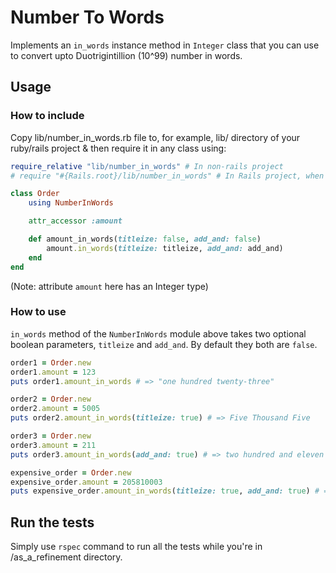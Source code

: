 # Number To Words
Implements an `in_words` instance method in `Integer` class that you can use to convert upto Duotrigintillion (10^99) number in words.

## Usage

### How to include

Copy lib/number_in_words.rb file to, for example, lib/ directory of your ruby/rails project & then require it in any class using:

```ruby
require_relative "lib/number_in_words" # In non-rails project
# require "#{Rails.root}/lib/number_in_words" # In Rails project, when lib folder is not autoloaded

class Order
    using NumberInWords

    attr_accessor :amount

    def amount_in_words(titleize: false, add_and: false)
        amount.in_words(titleize: titleize, add_and: add_and)
    end
end
```

(Note: attribute `amount` here has an Integer type)

### How to use

`in_words` method of the `NumberInWords` module above takes two optional boolean parameters, `titleize` and `add_and`. By default they both are `false`.

```ruby
order1 = Order.new
order1.amount = 123
puts order1.amount_in_words # => "one hundred twenty-three"

order2 = Order.new
order2.amount = 5005
puts order2.amount_in_words(titleize: true) # => Five Thousand Five

order3 = Order.new
order3.amount = 211
puts order3.amount_in_words(add_and: true) # => two hundred and eleven

expensive_order = Order.new
expensive_order.amount = 205810003
puts expensive_order.amount_in_words(titleize: true, add_and: true) # => Two Hundred Five Million Eight Hundred Ten Thousand and Three
```

## Run the tests

Simply use `rspec` command to run all the tests while you're in /as_a_refinement directory.